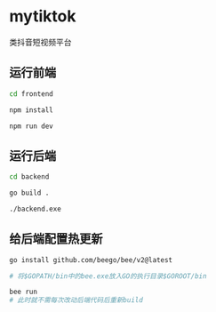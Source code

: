 # mytiktok
类抖音短视频平台

## 运行前端
```bash
cd frontend

npm install

npm run dev
```

## 运行后端
```bash
cd backend

go build .

./backend.exe
```

## 给后端配置热更新
```bash
go install github.com/beego/bee/v2@latest

# 将$GOPATH/bin中的bee.exe放入GO的执行目录$GOROOT/bin

bee run
# 此时就不需每次改动后端代码后重新build
```
